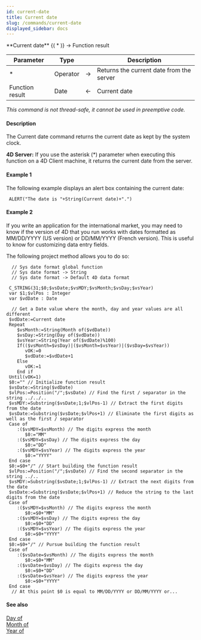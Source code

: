 ```yaml
---
id: current-date
title: Current date
slug: /commands/current-date
displayed_sidebar: docs
---
```


<!--REF #_command_.Current date.Syntax-->**Current date** {( * )} -> Function result<!-- END REF-->
<!--REF #_command_.Current date.Params-->
| Parameter | Type |  | Description |
| --- | --- | --- | --- |
| * | Operator | &#8594;  | Returns the current date from the server |
| Function result | Date | &#8592; | Current date |

<!-- END REF-->

*This command is not thread-safe, it cannot be used in preemptive code.*


#### Description 

<!--REF #_command_.Current date.Summary-->The Current date command returns the current date as kept by the system clock.<!-- END REF-->

**4D Server:** If you use the asterisk (\*) parameter when executing this function on a 4D Client machine, it returns the current date from the server.

#### Example 1 

The following example displays an alert box containing the current date:

```4d
 ALERT("The date is "+String(Current date)+".")
```

#### Example 2 

If you write an application for the international market, you may need to know if the version of 4D that you run works with dates formatted as MM/DD/YYYY (US version) or DD/MM/YYYY (French version). This is useful to know for customizing data entry fields.

The following project method allows you to do so:

```4d
  // Sys date format global function
  // Sys date format -> String
  // Sys date format -> Default 4D data format
 
 C_STRING(31;$0;$vsDate;$vsMDY;$vsMonth;$vsDay;$vsYear)
 var $1;$vlPos : Integer
 var $vdDate : Date
 
  // Get a Date value where the month, day and year values are all different
 $vdDate:=Current date
 Repeat
    $vsMonth:=String(Month of($vdDate))
    $vsDay:=String(Day of($vdDate))
    $vsYear:=String(Year of($vdDate)%100)
    If(($vsMonth=$vsDay)|($vsMonth=$vsYear)|($vsDay=$vsYear))
       vOK:=0
       $vdDate:=$vdDate+1
    Else
       vOK:=1
    End if
 Until(vOK=1)
 $0:="" // Initialize function result
 $vsDate:=String($vdDate)
 $vlPos:=Position("/";$vsDate) // Find the first / separator in the string ../../..
 $vsMDY:=Substring($vsDate;1;$vlPos-1) // Extract the first digits from the date
 $vsDate:=Substring($vsDate;$vlPos+1) // Eliminate the first digits as well as the first / separator
 Case of
    :($vsMDY=$vsMonth) // The digits express the month
       $0:="MM"
    :($vsMDY=$vsDay) // The digits express the day
       $0:="DD"
    :($vsMDY=$vsYear) // The digits express the year
       $0:="YYYY"
 End case
 $0:=$0+"/" // Start building the function result
 $vlPos:=Position("/";$vsDate) // Find the second separator in the string ../..
 $vsMDY:=Substring($vsDate;1;$vlPos-1) // Extract the next digits from the date
 $vsDate:=Substring($vsDate;$vlPos+1) // Reduce the string to the last digits from the date
 Case of
    :($vsMDY=$vsMonth) // The digits express the month
       $0:=$0+"MM"
    :($vsMDY=$vsDay) // The digits express the day
       $0:=$0+"DD"
    :($vsMDY=$vsYear) // The digits express the year
       $0:=$0+"YYYY"
 End case
 $0:=$0+"/" // Pursue building the function result
 Case of
    :($vsDate=$vsMonth) // The digits express the month
       $0:=$0+"MM"
    :($vsDate=$vsDay) // The digits express the day
       $0:=$0+"DD"
    :($vsDate=$vsYear) // The digits express the year
       $0:=$0+"YYYY"
 End case
  // At this point $0 is equal to MM/DD/YYYY or DD/MM/YYYY or...
```

#### See also 

[Day of](day-of.md)  
[Month of](month-of.md)  
[Year of](year-of.md)  